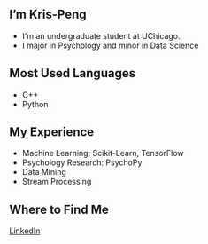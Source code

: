 ## I’m Kris-Peng
- I'm an undergraduate student at UChicago.
- I major in Psychology and minor in Data Science

## Most Used Languages
- C++
- Python

## My Experience
- Machine Learning: Scikit-Learn, TensorFlow
- Psychology Research: PsychoPy
- Data Mining
- Stream Processing

## Where to Find Me
[LinkedIn](www.linkedin.com/in/wanxin-peng)



